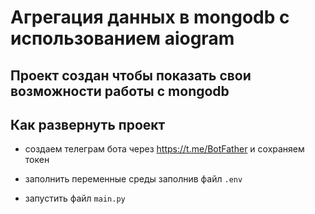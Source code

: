 # Агрегация данных в mongodb с использованием aiogram  

## Проект создан чтобы показать свои возможности работы с mongodb

## Как развернуть проект
- создаем телеграм бота через https://t.me/BotFather и сохраняем токен

- заполнить переменные среды заполнив файл ```.env```

- запустить файл `main.py` 